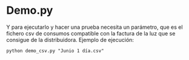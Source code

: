 # Demo.py

Y para ejecutarlo y hacer una prueba necesita un parámetro, que es el fichero csv de consumos compatible con la factura de la luz que se consigue de la distribuidora.
Ejemplo de ejecución:
```
python demo_csv.py "Junio 1 día.csv"
```
